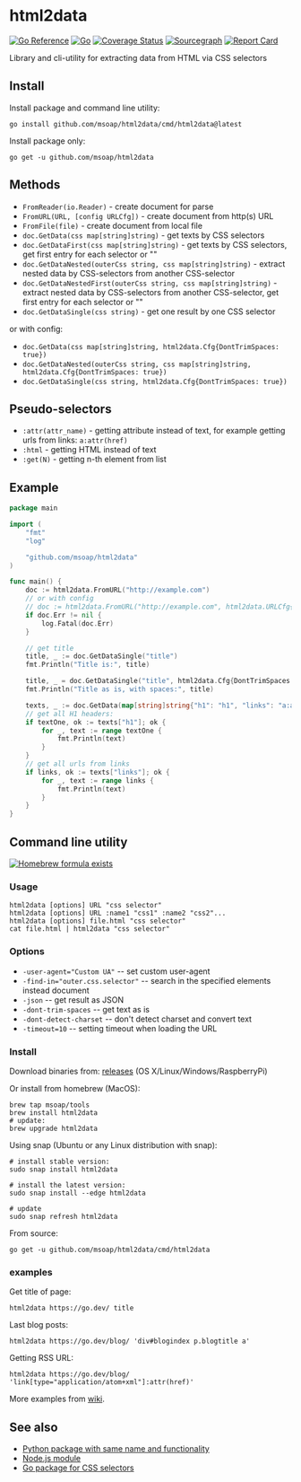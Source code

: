 html2data
=========

[![Go Reference](https://pkg.go.dev/badge/github.com/msoap/html2data.svg)](https://pkg.go.dev/github.com/msoap/html2data)
[![Go](https://github.com/msoap/html2data/actions/workflows/go.yml/badge.svg)](https://github.com/msoap/html2data/actions/workflows/go.yml)
[![Coverage Status](https://coveralls.io/repos/github/msoap/html2data/badge.svg?branch=master)](https://coveralls.io/github/msoap/html2data?branch=master)
[![Sourcegraph](https://sourcegraph.com/github.com/msoap/html2data/-/badge.svg)](https://sourcegraph.com/github.com/msoap/html2data?badge)
[![Report Card](https://goreportcard.com/badge/github.com/msoap/html2data)](https://goreportcard.com/report/github.com/msoap/html2data)

Library and cli-utility for extracting data from HTML via CSS selectors

Install
-------

Install package and command line utility:

    go install github.com/msoap/html2data/cmd/html2data@latest

Install package only:

    go get -u github.com/msoap/html2data

Methods
-------

  * `FromReader(io.Reader)` - create document for parse
  * `FromURL(URL, [config URLCfg])` - create document from http(s) URL
  * `FromFile(file)` - create document from local file
  * `doc.GetData(css map[string]string)` - get texts by CSS selectors
  * `doc.GetDataFirst(css map[string]string)` - get texts by CSS selectors, get first entry for each selector or ""
  * `doc.GetDataNested(outerCss string, css map[string]string)` - extract nested data by CSS-selectors from another CSS-selector
  * `doc.GetDataNestedFirst(outerCss string, css map[string]string)` - extract nested data by CSS-selectors from another CSS-selector, get first entry for each selector or ""
  * `doc.GetDataSingle(css string)` - get one result by one CSS selector

  or with config:

  * `doc.GetData(css map[string]string, html2data.Cfg{DontTrimSpaces: true})`
  * `doc.GetDataNested(outerCss string, css map[string]string, html2data.Cfg{DontTrimSpaces: true})`
  * `doc.GetDataSingle(css string, html2data.Cfg{DontTrimSpaces: true})`

Pseudo-selectors
----------------

  * `:attr(attr_name)` - getting attribute instead of text, for example getting urls from links: `a:attr(href)`
  * `:html` - getting HTML instead of text
  * `:get(N)` - getting n-th element from list

Example
-------

```go
package main

import (
    "fmt"
    "log"

    "github.com/msoap/html2data"
)

func main() {
    doc := html2data.FromURL("http://example.com")
    // or with config
    // doc := html2data.FromURL("http://example.com", html2data.URLCfg{UA: "userAgent", TimeOut: 10, DontDetectCharset: false})
    if doc.Err != nil {
        log.Fatal(doc.Err)
    }

    // get title
    title, _ := doc.GetDataSingle("title")
    fmt.Println("Title is:", title)

    title, _ = doc.GetDataSingle("title", html2data.Cfg{DontTrimSpaces: true})
    fmt.Println("Title as is, with spaces:", title)

    texts, _ := doc.GetData(map[string]string{"h1": "h1", "links": "a:attr(href)"})
    // get all H1 headers:
    if textOne, ok := texts["h1"]; ok {
        for _, text := range textOne {
            fmt.Println(text)
        }
    }
    // get all urls from links
    if links, ok := texts["links"]; ok {
        for _, text := range links {
            fmt.Println(text)
        }
    }
}
```

Command line utility
--------------------

[![Homebrew formula exists](https://img.shields.io/badge/homebrew-🍺-d7af72.svg)](https://github.com/msoap/html2data#install-1)

### Usage

    html2data [options] URL "css selector"
    html2data [options] URL :name1 "css1" :name2 "css2"...
    html2data [options] file.html "css selector"
    cat file.html | html2data "css selector"

### Options

  * `-user-agent="Custom UA"` -- set custom user-agent
  * `-find-in="outer.css.selector"` -- search in the specified elements instead document
  * `-json` -- get result as JSON
  * `-dont-trim-spaces` -- get text as is
  * `-dont-detect-charset` -- don't detect charset and convert text
  * `-timeout=10` -- setting timeout when loading the URL

### Install

Download binaries from: [releases](https://github.com/msoap/html2data/releases) (OS X/Linux/Windows/RaspberryPi)

Or install from homebrew (MacOS):

    brew tap msoap/tools
    brew install html2data
    # update:
    brew upgrade html2data

Using snap (Ubuntu or any Linux distribution with snap):

    # install stable version:
    sudo snap install html2data
    
    # install the latest version:
    sudo snap install --edge html2data
    
    # update
    sudo snap refresh html2data

From source:

    go get -u github.com/msoap/html2data/cmd/html2data

### examples

Get title of page:

    html2data https://go.dev/ title

Last blog posts:

    html2data https://go.dev/blog/ 'div#blogindex p.blogtitle a'

Getting RSS URL:

    html2data https://go.dev/blog/ 'link[type="application/atom+xml"]:attr(href)'

More examples from [wiki](https://github.com/msoap/html2data/wiki/Examples).

See also
--------

  * [Python package with same name and functionality](https://pypi.python.org/pypi/html2data)
  * [Node.js module](https://www.npmjs.com/package/html2data)
  * [Go package for CSS selectors](https://github.com/PuerkitoBio/goquery/)
